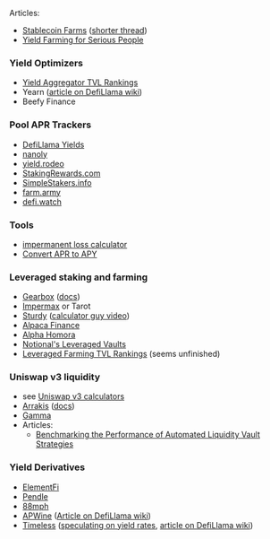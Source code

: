 
Articles:
- [Stablecoin Farms](https://marketneutralish.substack.com/p/stable-farms) ([shorter thread](https://twitter.com/1chioku/status/1603262023898259456))
- [Yield Farming for Serious People](https://jumpcrypto.com/yield-farming-for-serious-people/)

### Yield Optimizers
- [Yield Aggregator TVL Rankings](https://defillama.com/protocols/Yield%20Aggregator)
- Yearn ([article on DefiLlama wiki](https://wiki.defillama.com/wiki/Yearn_Finance))
- Beefy Finance

### Pool APR Trackers
- [DefiLlama Yields](https://defillama.com/yields)
- [nanoly](https://nanoly.com/)
- [yield.rodeo](https://yield.rodeo/)
- [StakingRewards.com](https://www.stakingrewards.com/)
- [SimpleStakers.info](https://simplestakers.info/)
- [farm.army](https://farm.army/)
- [defi.watch](https://defi.watch/)

### Tools
- [impermanent loss calculator](https://dailydefi.org/tools/impermanent-loss-calculator/)
- [Convert APR to APY](https://www.aprtoapy.com/)

### Leveraged staking and farming
- [Gearbox](https://gearbox.finance/) ([docs](https://docs.gearbox.finance/))
- [Impermax](https://www.impermax.finance/) or Tarot
- [Sturdy](https://sturdy.finance/) ([calculator guy video](https://www.youtube.com/watch?v=xkgz-O6vJOI))
- [Alpaca Finance](https://www.alpacafinance.org/)
- [Alpha Homora](https://homora.alphaventuredao.io/farm)
- [Notional's Leveraged Vaults](https://twitter.com/notionalfinance/status/1567524674703089664)
- [Leveraged Farming TVL Rankings](https://defillama.com/protocols/Leveraged%20Farming) (seems unfinished)

### Uniswap v3 liquidity
- see [Uniswap v3 calculators](Uniswap#v3-calculator)
- [Arrakis](https://www.arrakis.finance/) ([docs](https://resources.arrakis.fi/))
- [Gamma](https://www.gamma.xyz/)
- Articles:
	- [Benchmarking the Performance of Automated Liquidity Vault Strategies](https://crocswap.medium.com/benchmarking-the-performance-of-automated-liquidity-vault-strategies-81a6facf617b)

### Yield Derivatives
- [ElementFi](https://www.element.fi/)
- [Pendle](https://pendle.finance/)
- [88mph](https://88mph.app/)
- [APWine](https://www.apwine.fi/) ([Article on DefiLlama wiki](https://wiki.defillama.com/wiki/Apwine))
- [Timeless](https://timelessfi.com/) ([speculating on yield rates](https://twitter.com/frogsanon/status/1567937291607326720), [article on DefiLlama wiki](https://wiki.defillama.com/wiki/Timeless_Finance))